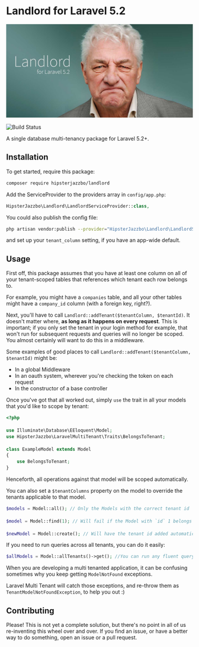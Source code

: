 # Landlord for Laravel 5.2

![Landlord for Laravel 5.2](readme-header.jpg)

![Build Status](https://travis-ci.org/HipsterJazzbo/Landlord.svg?branch=master)

A single database multi-tenancy package for Laravel 5.2+.

## Installation

To get started, require this package:

```bash
composer require hipsterjazzbo/landlord
```

Add the ServiceProvider to the providers array in `config/app.php`:

```php
HipsterJazzbo\Landlord\LandlordServiceProvider::class,
```

You could also publish the config file:

```bash
php artisan vendor:publish --provider="HipsterJazzbo\Landlord\LandlordServiceProvider"
```

and set up your `tenant_column` setting, if you have an app-wide default.

## Usage

First off, this package assumes that you have at least one column on all of your tenant-scoped tables that references which tenant each row belongs to.

For example, you might have a `companies` table, and all your other tables might have a `company_id` column (with a foreign key, right?).

Next, you'll have to call `Landlord::addTenant($tenantColumn, $tenantId)`. It doesn't matter where, **as long as it happens on every request**. This is important; if you only set the tenant in your login method for example, that won't run for subsequent requests and queries will no longer be scoped. You almost certainly will want to do this in a middleware.

Some examples of good places to call `Landlord::addTenant($tenantColumn, $tenantId)` might be:

- In a global Middleware
- In an oauth system, wherever you're checking the token on each request
- In the constructor of a base controller

Once you've got that all worked out, simply `use` the trait in all your models that you'd like to scope by tenant:

```php
<?php

use Illuminate\Database\EEloquent\Model;
use HipsterJazzbo\LaravelMultiTenant\Traits\BelongsToTenant;

class ExampleModel extends Model
{
    use BelongsToTenant;
}
```

Henceforth, all operations against that model will be scoped automatically.

You can also set a `$tenantColumns` property on the model to override the tenants applicable to that model.

```php
$models = Model::all(); // Only the Models with the correct tenant id

$model = Model::find(1); // Will fail if the Model with `id` 1 belongs to a different tenant

$newModel = Model::create(); // Will have the tenant id added automatically
```

If you need to run queries across all tenants, you can do it easily:

```php
$allModels = Model::allTenants()->get(); //You can run any fluent query builder methods here, and they will not be scoped by tenant
```

When you are developing a multi tenanted application, it can be confusing sometimes why you keep getting `ModelNotFound` exceptions.

Laravel Multi Tenant will catch those exceptions, and re-throw them as `TenantModelNotFoundException`, to help you out :)

## Contributing

Please! This is not yet a complete solution, but there's no point in all of us re-inventing this wheel over and over. If you find an issue, or have a better way to do something, open an issue or a pull request.
